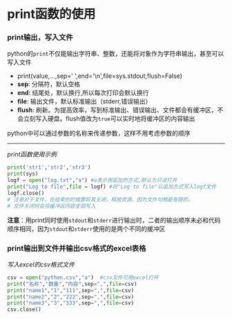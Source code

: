 # print函数的使用
### print输出，写入文件
python的`print`不仅能输出字符串、整数，还能将对象作为字符串输出，甚至可以写入文件

- print(value,...,sep=' ',end='\n',file=sys.stdout,flush=False)
- **sep**: 分隔符，默认空格
- **end**: 结尾处，默认换行,所以每次打印会默认换行
- **file**: 输出文件，默认标准输出（stderr,错误输出）
- **flush**: 刷新。为提高效率，写到标准输出、错误输出、文件都会有缓冲区，不会立刻写入硬盘。flush值改为`true`可以实时地将缓冲区的内容输出

python中可以通过参数的名称来传递参数，这样不用考虑参数的顺序

**********
*print函数使用示例*
```python
print('str1','str2','str3')
print(sys)
logf = open("log.txt","a") #a表示用追加的方式,默认为只读打开
print("Log to file",file = logf) #将"Log to file"以追加方式写入logf文件
logf.close()
# 注意对于文件，在结束的时候要将其关闭，释放资源。因为文件句柄是有限的。
# 文件关闭时会将缓冲区内容全部写入
```

**注意**：用print同时使用`stdout`和`stderr`进行输出时，二者的输出顺序未必和代码顺序相同，因为`stdout`和`stderr`使用的是两个不同的缓冲区

### print输出到文件并输出csv格式的excel表格
*写入excel的csv格式文件*
```python
csv = open("python.csv","a")  #csv文件可用excel打开
print("名称","数量","内容",sep=",",file=csv)
print("name1","1","111",sep=",",file=csv)
print("name2","2","222",sep=",",file=csv)
print("name3","3","333",sep=",",file=csv)
csv.close()
```